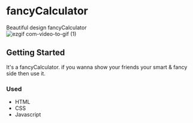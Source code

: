 # fancyCalculator
Beautiful design fancyCalculator<br>
![ezgif com-video-to-gif (1)](https://user-images.githubusercontent.com/55618626/71307607-df821e00-2433-11ea-810e-0f2420ae1c61.gif)

## Getting Started
It's a fancyCalculator. if you wanna show your friends your smart & fancy side then use it.
### Used
- HTML
- CSS
- Javascript
